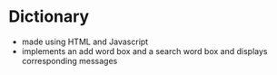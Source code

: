 # Dictionary
-	made using HTML and Javascript
- implements an add word box and a search word box and displays corresponding messages
